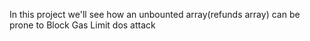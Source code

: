 In this project we'll see how an unbounted array(refunds array) can be prone
to Block Gas Limit dos attack 